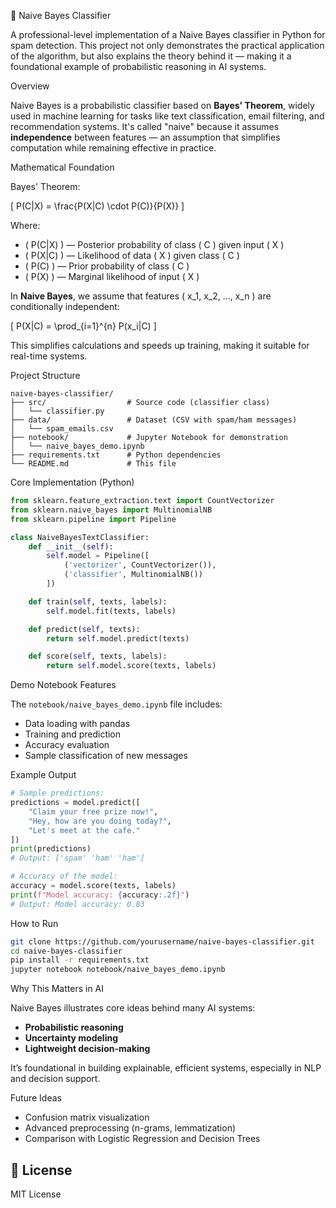  🧠 Naive Bayes Classifier

A professional-level implementation of a Naive Bayes classifier in Python for spam detection. This project not only demonstrates the practical application of the algorithm, but also explains the theory behind it — making it a foundational example of probabilistic reasoning in AI systems.



Overview

Naive Bayes is a probabilistic classifier based on **Bayes' Theorem**, widely used in machine learning for tasks like text classification, email filtering, and recommendation systems. It's called "naive" because it assumes **independence** between features — an assumption that simplifies computation while remaining effective in practice.



 Mathematical Foundation

Bayes' Theorem:

\[
P(C|X) = \frac{P(X|C) \cdot P(C)}{P(X)}
\]

Where:
- \( P(C|X) \) — Posterior probability of class \( C \) given input \( X \)
- \( P(X|C) \) — Likelihood of data \( X \) given class \( C \)
- \( P(C) \) — Prior probability of class \( C \)
- \( P(X) \) — Marginal likelihood of input \( X \)

In **Naive Bayes**, we assume that features \( x_1, x_2, ..., x_n \) are conditionally independent:

\[
P(X|C) = \prod_{i=1}^{n} P(x_i|C)
\]

This simplifies calculations and speeds up training, making it suitable for real-time systems.


Project Structure

```
naive-bayes-classifier/
├── src/                  # Source code (classifier class)
│   └── classifier.py
├── data/                 # Dataset (CSV with spam/ham messages)
│   └── spam_emails.csv
├── notebook/             # Jupyter Notebook for demonstration
│   └── naive_bayes_demo.ipynb
├── requirements.txt      # Python dependencies
└── README.md             # This file
```



Core Implementation (Python)

```python
from sklearn.feature_extraction.text import CountVectorizer
from sklearn.naive_bayes import MultinomialNB
from sklearn.pipeline import Pipeline

class NaiveBayesTextClassifier:
    def __init__(self):
        self.model = Pipeline([
            ('vectorizer', CountVectorizer()),
            ('classifier', MultinomialNB())
        ])

    def train(self, texts, labels):
        self.model.fit(texts, labels)

    def predict(self, texts):
        return self.model.predict(texts)

    def score(self, texts, labels):
        return self.model.score(texts, labels)
```
 Demo Notebook Features

The `notebook/naive_bayes_demo.ipynb` file includes:
- Data loading with pandas
- Training and prediction
- Accuracy evaluation
- Sample classification of new messages

 Example Output

```python
# Sample predictions:
predictions = model.predict([
    "Claim your free prize now!",
    "Hey, how are you doing today?",
    "Let's meet at the cafe."
])
print(predictions)
# Output: ['spam' 'ham' 'ham']

# Accuracy of the model:
accuracy = model.score(texts, labels)
print(f"Model accuracy: {accuracy:.2f}")
# Output: Model accuracy: 0.83
```

How to Run

```bash
git clone https://github.com/yourusername/naive-bayes-classifier.git
cd naive-bayes-classifier
pip install -r requirements.txt
jupyter notebook notebook/naive_bayes_demo.ipynb
```

 Why This Matters in AI

Naive Bayes illustrates core ideas behind many AI systems:
- **Probabilistic reasoning**
- **Uncertainty modeling**
- **Lightweight decision-making**

It’s foundational in building explainable, efficient systems, especially in NLP and decision support.



 Future Ideas
- Confusion matrix visualization
- Advanced preprocessing (n-grams, lemmatization)
- Comparison with Logistic Regression and Decision Trees


## 📄 License
MIT License

